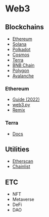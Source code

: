 # Web3
## Blockchains
- [Ethereum](https://ethereum.org/en/)
- [Solana](https://solana.com/)
- [Polkadot](https://polkadot.network/)
- [Cosmos](https://cosmos.network/)
- [Terra](https://www.terra.money/)
- [BNB Chain](https://www.bnbchain.world/en)
- [Polygon](https://polygon.technology/)
- [Avalanche](https://www.avax.network/)

### Ethereum
- [Guide (2022)](https://betterprogramming.pub/top-10-smart-contract-developer-tools-you-need-for-2022-b763f5df689a)
- [web3.py](https://web3py.readthedocs.io/en/stable/)
- [Remix](https://remix.ethereum.org/)

### Terra
- [Docs](https://docs.terra.money/index.html)

## Utilities
- [Etherscan](https://etherscan.io/)
- [Chainlist](https://chainlist.org/)

## ETC
- NFT
- Metaverse
- DeFi
- DAO
